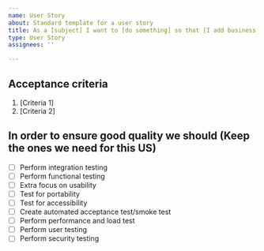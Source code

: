 ```yaml
---
name: User Story
about: Standard template for a user story
title: As a [subject] I want to [do something] so that [I add business value]
type: User Story
assignees: ''

---
```


## Acceptance criteria
1. [Criteria 1]
1. [Criteria 2]

## In order to ensure good quality we should (Keep the ones we need for this US)
- [ ] Perform integration testing
- [ ] Perform functional testing
- [ ] Extra focus on usability
- [ ] Test for portability
- [ ] Test for accessibility
- [ ] Create automated acceptance test/smoke test
- [ ] Perform performance and load test
- [ ] Perform user testing
- [ ] Perform security testing
